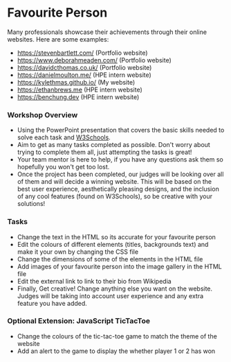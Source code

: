 # Favourite Person

Many professionals showcase their achievements through their online websites. Here are some examples:

- https://stevenbartlett.com/ (Portfolio website)
- https://www.deborahmeaden.com/ (Portfolio website)
- https://davidcthomas.co.uk/ (Portfolio website)
- https://danielmoulton.me/ (HPE intern website)
- https://kylethmas.github.io/ (My website)
- https://ethanbrews.me (HPE intern website)
- https://benchung.dev (HPE intern website)

### Workshop Overview

- Using the PowerPoint presentation that covers the basic skills needed to solve each task and [W3Schools](https://www.w3schools.com/html/default.asp). 
- Aim to get as many tasks completed as possible. Don't worry about trying to complete them all, just attempting the tasks is great! 
- Your team mentor is here to help, if you have any questions ask them so hopefully you won't get too lost.
- Once the project has been completed, our judges will be looking over all of them and will decide a winning website. This will be based on the best user experience, aesthetically pleasing designs, and the inclusion of any cool features (found on W3Schools), so be creative with your solutions!

### Tasks
- Change the text in the HTML so its accurate for your favourite person
- Edit the colours of different elements (titles, backgrounds text) and make it your own by changing the CSS file
- Change the dimensions of some of the elements in the HTML file
- Add images of your favourite person into the image gallery in the HTML file
- Edit the external link to link to their bio from Wikipedia
- Finally, Get creative! Change anything else you want on the website. Judges will be taking into account user experience and any extra feature you have added.

### Optional Extension: JavaScript TicTacToe
- Change the colours of the tic-tac-toe game to match the theme of the website
- Add an alert to the game to display the whether player 1 or 2 has won
